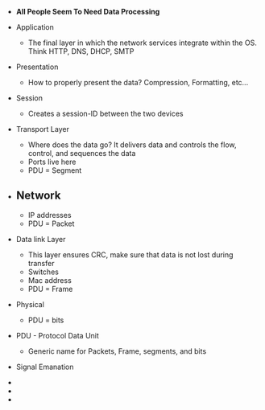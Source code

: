 
- **All People Seem To Need Data Processing**

- Application
	- The final layer in which the network services integrate within the OS. Think HTTP, DNS, DHCP, SMTP

- Presentation
	- How to properly present the data? Compression, Formatting, etc...

- Session
	- Creates a session-ID between the two devices

- Transport Layer
	- Where does the data go? It delivers data and controls the flow, control, and sequences the data
	- Ports live here
	- PDU = Segment 

- Network
	- 
	- IP addresses 
	- PDU = Packet 

- Data link Layer
	- This layer ensures CRC, make sure that data is not lost during transfer
	- Switches
	- Mac address
	- PDU = Frame

- Physical
	- PDU = bits 


- PDU - Protocol Data Unit 
	- Generic name for Packets, Frame, segments, and bits 

- Signal Emanation
- 
- 
-  